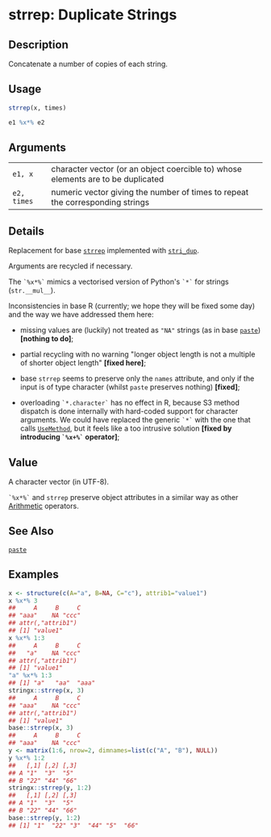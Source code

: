 # strrep: Duplicate Strings

## Description

Concatenate a number of copies of each string.

## Usage

```r
strrep(x, times)

e1 %x*% e2
```

## Arguments

|             |                                                                                  |
|-------------|----------------------------------------------------------------------------------|
| `e1, x`     | character vector (or an object coercible to) whose elements are to be duplicated |
| `e2, times` | numeric vector giving the number of times to repeat the corresponding strings    |

## Details

Replacement for base [`strrep`](https://stat.ethz.ch/R-manual/R-patched/library/base/html/strrep.html) implemented with [`stri_dup`](https://stringi.gagolewski.com/rapi/stri_dup.html).

Arguments are recycled if necessary.

The `` `%x*%` `` mimics a vectorised version of Python\'s `` `*` `` for strings (`str.__mul__`).

Inconsistencies in base R (currently; we hope they will be fixed some day) and the way we have addressed them here:

-   missing values are (luckily) not treated as `"NA"` strings (as in base [`paste`](https://stat.ethz.ch/R-manual/R-patched/library/base/html/paste.html)) **\[nothing to do\]**;

-   partial recycling with no warning \"longer object length is not a multiple of shorter object length\" **\[fixed here\]**;

-   base `strrep` seems to preserve only the `names` attribute, and only if the input is of type character (whilst `paste` preserves nothing) **\[fixed\]**;

-   overloading `` `*.character` `` has no effect in R, because S3 method dispatch is done internally with hard-coded support for character arguments. We could have replaced the generic `` `*` `` with the one that calls [`UseMethod`](https://stat.ethz.ch/R-manual/R-patched/library/base/html/UseMethod.html), but it feels like a too intrusive solution **\[fixed by introducing `` `%x+%` `` operator\]**;

## Value

A character vector (in UTF-8).

`` `%x*%` `` and `strrep` preserve object attributes in a similar way as other [Arithmetic](https://stat.ethz.ch/R-manual/R-patched/library/base/html/Arithmetic.html) operators.

## See Also

[`paste`](paste.md)

## Examples




```r
x <- structure(c(A="a", B=NA, C="c"), attrib1="value1")
x %x*% 3
##     A     B     C 
## "aaa"    NA "ccc" 
## attr(,"attrib1")
## [1] "value1"
x %x*% 1:3
##     A     B     C 
##   "a"    NA "ccc" 
## attr(,"attrib1")
## [1] "value1"
"a" %x*% 1:3
## [1] "a"   "aa"  "aaa"
stringx::strrep(x, 3)
##     A     B     C 
## "aaa"    NA "ccc" 
## attr(,"attrib1")
## [1] "value1"
base::strrep(x, 3)
##     A     B     C 
## "aaa"    NA "ccc"
y <- matrix(1:6, nrow=2, dimnames=list(c("A", "B"), NULL))
y %x*% 1:2
##   [,1] [,2] [,3]
## A "1"  "3"  "5" 
## B "22" "44" "66"
stringx::strrep(y, 1:2)
##   [,1] [,2] [,3]
## A "1"  "3"  "5" 
## B "22" "44" "66"
base::strrep(y, 1:2)
## [1] "1"  "22" "3"  "44" "5"  "66"
```
